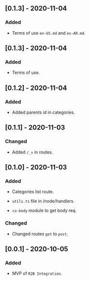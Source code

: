 
## [0.1.3] - 2020-11-04

### Added

- Terms of use `en-US.md` and `es-AR.md`.

## [0.1.3] - 2020-11-04

### Added

- Terms of use.

## [0.1.2] - 2020-11-04

### Added

- Added parents id in categories.

## [0.1.1] - 2020-11-03

### Changed

- Added `/_v` in routes.

## [0.1.0] - 2020-11-03

### Added

- Categories list route.

- `utils.ts` file in /node/handlers.

- `co-body` module to get body req.

### Changed

- Changed routes `get` to `post`.

## [0.0.1] - 2020-10-05

### Added

- MVP of `R2B Integration`.
